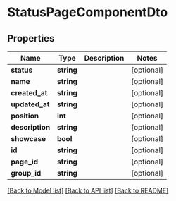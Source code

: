# StatusPageComponentDto

## Properties
Name | Type | Description | Notes
------------ | ------------- | ------------- | -------------
**status** | **string** |  | [optional] 
**name** | **string** |  | [optional] 
**created_at** | **string** |  | [optional] 
**updated_at** | **string** |  | [optional] 
**position** | **int** |  | [optional] 
**description** | **string** |  | [optional] 
**showcase** | **bool** |  | [optional] 
**id** | **string** |  | [optional] 
**page_id** | **string** |  | [optional] 
**group_id** | **string** |  | [optional] 

[[Back to Model list]](../README.md#documentation-for-models) [[Back to API list]](../README.md#documentation-for-api-endpoints) [[Back to README]](../README.md)


